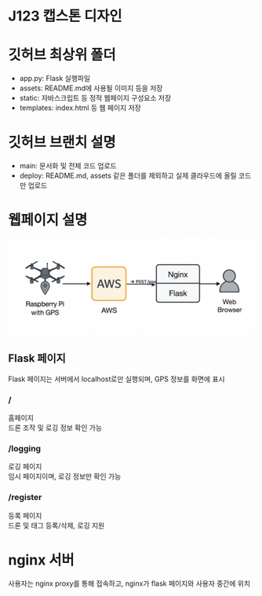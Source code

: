 # J123 캡스톤 디자인

# 깃허브 최상위 폴더
- app.py: Flask 실행파일
- assets: README.md에 사용될 이미지 등을 저장
- static: 자바스크립트 등 정적 웹페이지 구성요소 저장
- templates: index.html 등 웹 페이지 저장

# 깃허브 브랜치 설명
- main: 문서화 및 전체 코드 업로드
- deploy: README.md, assets 같은 폴더를 제외하고 실제 클라우드에 올릴 코드만 업로드

# 웹페이지 설명
![Diagram](./assets/web/web_diagram.png)

## Flask 페이지
Flask 페이지는 서버에서 localhost로만 실행되며, GPS 정보를 화면에 표시

### /
홈페이지<br/>
드론 조작 및 로깅 정보 확인 가능

### /logging
로깅 페이지<br/>
임시 페이지이며, 로깅 정보만 확인 가능

### /register
등록 페이지<br/>
드론 및 태그 등록/삭제, 로깅 지원

# nginx 서버
사용자는 nginx proxy를 통해 접속하고, nginx가 flask 페이지와 사용자 중간에 위치